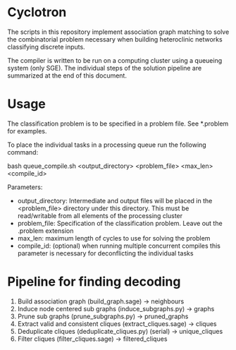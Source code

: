Cyclotron
=========

The scripts in this repository implement association graph matching to solve the combinatorial problem necessary when building heteroclinic networks classifying discrete inputs.

The compiler is written to be run on a computing cluster using a queueing system (only SGE). The individual steps of the solution pipeline are summarized at the end of this document.

Usage
=====

The classification problem is to be specified in a problem file. See *.problem for examples.

To place the individual tasks in a processing queue run the following command:

  bash queue_compile.sh <output_directory> <problem_file> <max_len> <compile_id>

Parameters:
 * output_directory: Intermediate and output files will be placed in the <problem_file> directory under this directory. This must be read/writable from all elements of the processing cluster
 * problem_file: Specification of the classification problem. Leave out the .problem extension
 * max_len: maximum length of cycles to use for solving the problem
 * compile_id: (optional) when running multiple concurrent compiles this parameter is necessary for deconflicting the individual tasks


Pipeline for finding decoding
=============================

1. Build association graph (build_graph.sage)                  -> neighbours
2. Induce node centered sub graphs (induce_subgraphs.py)       -> graphs
3. Prune sub graphs (prune_subgraphs.py)                       -> pruned_graphs
4. Extract valid and consistent cliques (extract_cliques.sage) -> cliques
5. Deduplicate cliques (deduplicate_cliques.py) (serial)       -> unique_cliques
6. Filter cliques (filter_cliques.sage)                        -> filtered_cliques
